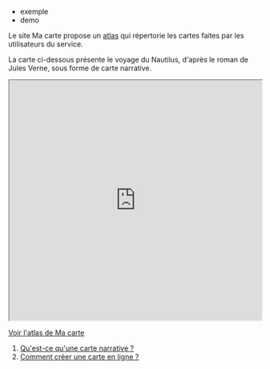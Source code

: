 - exemple
- demo

Le site Ma carte propose un [atlas](https://macarte.ign.fr/atlas/?mode=gallery) qui répertorie les cartes faites par les utilisateurs du service.

La carte ci-dessous présente le voyage du Nautilus, d'après le roman de Jules Verne, sous forme de carte narrative.
<iframe src="https://macarte.ign.fr/carte/5aea2d2515d03442521ddc91347e8427/Nautilus" width="100%" height="480px" allow="geolocation clipboard-read; clipboard-write"></iframe>

[Voir l'atlas de Ma carte](https://macarte.ign.fr/atlas/?mode=gallery)

1. [Qu'est-ce qu'une carte narrative ?](./qu'est_ce_qu'une_carte_narrative.md)
2. [Comment créer une carte en ligne ?](../mceditor/créer_une_carte.md)
